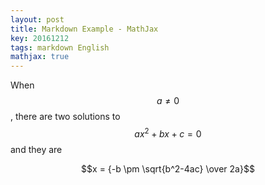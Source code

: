 ```yaml
---
layout: post
title: Markdown Example - MathJax
key: 20161212
tags: markdown English
mathjax: true
---
```


When $$a \ne 0$$, there are two solutions to $$ax^2 + bx + c = 0$$ and they are

$$x = {-b \pm \sqrt{b^2-4ac} \over 2a}$$
